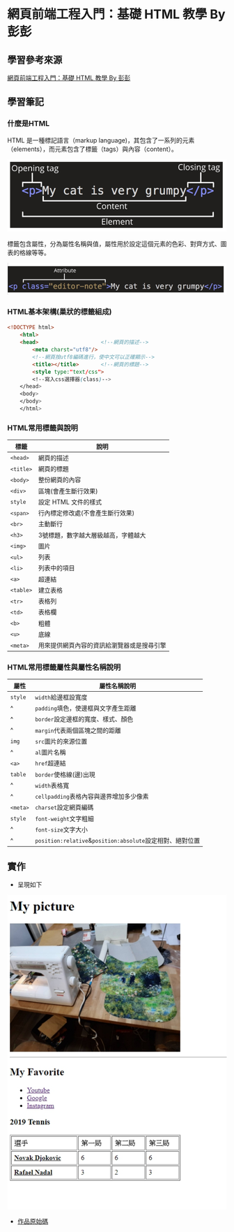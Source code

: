 # 網頁前端工程入門：基礎 HTML 教學 By 彭彭

## 學習參考來源

[網頁前端工程入門：基礎 HTML 教學 By 彭彭](https://www.youtube.com/watch?v=SRbewm2AUew&list=RDCMUCguZS-y7codLSt6vpkVdnKg&start_radio=1&t=1124)

## 學習筆記

### 什麼是HTML

HTML 是一種標記語言（markup language)，其包含了一系列的元素（elements），而元素包含了標籤（tags）與內容（content）。

![HTML元素的組成](/practices/01_html_basic/images/1598419854516.jpg)

標籤包含屬性，分為屬性名稱與值，屬性用於設定這個元素的色彩、對齊方式、圖表的格線等等。

![屬性與屬性名稱、值](/practices/01_html_basic/images/1598420547437.jpg)

### HTML基本架構(巢狀的標籤組成)

```html
<!DOCTYPE html>
    <html>
    <head>                    <!--網頁的描述-->
        <meta charst="utf8"/>
        <!--網頁按utf8編碼進行，使中文可以正確顯示-->
        <title></title>       <!--網頁的標題-->
        <style type:"text/css">
        <!--寫入css選擇器(class)-->
    </head>
    <body>
    </body>
    </html>
```

### HTML常用標籤與說明

標籤|說明
---|---|
`<head>`|網頁的描述
`<title>`|網頁的標題
`<body>`|整份網頁的內容
`<div>`|區塊(會產生斷行效果)
`style`|設定 HTML 文件的樣式
`<span>`|行內標定修改處(不會產生斷行效果)
`<br>`|主動斷行
`<h3>`|3號標題，數字越大層級越高，字體越大
`<img>`|圖片
`<ul>`|列表
`<li>`|列表中的項目
`<a>`|超連結
`<table>`|建立表格
`<tr>`|表格列
`<td>`|表格欄
`<b>`|粗體
`<u>`|底線
`<meta>`|用來提供網頁內容的資訊給瀏覽器或是搜尋引擎

### HTML常用標籤屬性與屬性名稱說明

屬性|屬性名稱說明
---|---|
`style`|`width`給邊框設寬度
^|`padding`填色，使邊框與文字產生距離
^|`border`設定邊框的寬度、樣式、顏色
^|`margin`代表兩個區塊之間的距離
`img`|`src`圖片的來源位置
^|`al`圖片名稱
`<a>`|`href`超連結
`table`|`border`使格線(邊)出現
^|`width`表格寬
^|`cellpadding`表格內容與邊界增加多少像素
`<meta>`|`charset`設定網頁編碼
`style`|`font-weight`文字粗細
^|`font-size`文字大小
^|`position:relative`&`position:absolute`設定相對、絕對位置

## 實作

- 呈現如下

![作品](/01_basic_html/images/1598166291446.jpg)

- [作品原始碼](/01_basic_html/homework/training1.html)
